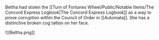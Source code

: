 Beltha had stolen the [[Turn of Fortunes Wheel/Public/Notable Items/The Concord Express Logbook|The Concord Express Logbook]] as a way to prove corruption within the Council of Order in [[Automata]]. She has a distinctive broken cog tattoo on her face. 

![[Beltha.png]]